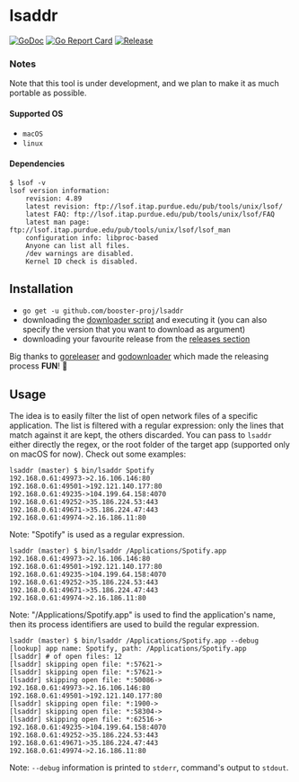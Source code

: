 # lsaddr
[![GoDoc](https://godoc.org/github.com/booster-proj/lsaddr?status.svg)](https://godoc.org/github.com/booster-proj/lsaddr)
[![Go Report Card](https://goreportcard.com/badge/github.com/booster-proj/lsaddr)](https://goreportcard.com/report/github.com/booster-proj/lsaddr)
[![Release](https://img.shields.io/github/release/booster-proj/lsaddr.svg)](https://github.com/booster-proj/lsaddr/releases/latest)

### Notes
Note that this tool is under development, and we plan to make it as much portable as possible.

#### Supported OS
- `macOS`
- `linux`

#### Dependencies
```
$ lsof -v
lsof version information:
    revision: 4.89
    latest revision: ftp://lsof.itap.purdue.edu/pub/tools/unix/lsof/
    latest FAQ: ftp://lsof.itap.purdue.edu/pub/tools/unix/lsof/FAQ
    latest man page: ftp://lsof.itap.purdue.edu/pub/tools/unix/lsof/lsof_man
    configuration info: libproc-based
    Anyone can list all files.
    /dev warnings are disabled.
    Kernel ID check is disabled.
```
## Installation
- `go get -u github.com/booster-proj/lsaddr`
- downloading the [downloader script](https://raw.githubusercontent.com/booster-proj/lsaddr/master/godownloader.sh) and executing it (you can also specify the version that you want to download as argument)
- downloading your favourite release from the [releases section](https://github.com/booster-proj/lsaddr/releases)

Big thanks to [goreleaser](https://github.com/goreleaser/goreleaser) and [godownloader](https://github.com/goreleaser/godownloader) which made the releasing process **FUN**! 🤩

## Usage
The idea is to easily filter the list of open network files of a specific application. The list is filtered with a regular expression: only
the lines that match against it are kept, the others discarded. You can pass to `lsaddr` either directly the regex, or the root folder of the
target app (supported only on macOS for now). Check out some examples:

```
lsaddr (master) $ bin/lsaddr Spotify
192.168.0.61:49973->2.16.106.146:80
192.168.0.61:49501->192.121.140.177:80
192.168.0.61:49235->104.199.64.158:4070
192.168.0.61:49252->35.186.224.53:443
192.168.0.61:49671->35.186.224.47:443
192.168.0.61:49974->2.16.186.11:80
```
Note: "Spotify" is used as a regular expression.
```
lsaddr (master) $ bin/lsaddr /Applications/Spotify.app
192.168.0.61:49973->2.16.106.146:80
192.168.0.61:49501->192.121.140.177:80
192.168.0.61:49235->104.199.64.158:4070
192.168.0.61:49252->35.186.224.53:443
192.168.0.61:49671->35.186.224.47:443
192.168.0.61:49974->2.16.186.11:80
```
Note: "/Applications/Spotify.app" is used to find the application's name, then its
process identifiers are used to build the regular expression.
```
lsaddr (master) $ bin/lsaddr /Applications/Spotify.app --debug
[lookup] app name: Spotify, path: /Applications/Spotify.app
[lsaddr] # of open files: 12
[lsaddr] skipping open file: *:57621->
[lsaddr] skipping open file: *:57621->
[lsaddr] skipping open file: *:50086->
192.168.0.61:49973->2.16.106.146:80
192.168.0.61:49501->192.121.140.177:80
[lsaddr] skipping open file: *:1900->
[lsaddr] skipping open file: *:58304->
[lsaddr] skipping open file: *:62516->
192.168.0.61:49235->104.199.64.158:4070
192.168.0.61:49252->35.186.224.53:443
192.168.0.61:49671->35.186.224.47:443
192.168.0.61:49974->2.16.186.11:80
```
Note: `--debug` information is printed to `stderr`, command's output to `stdout`.
